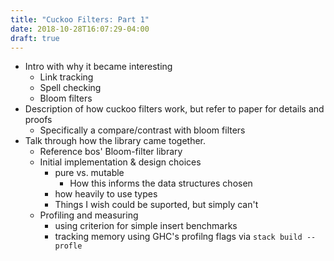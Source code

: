 ```yaml
---
title: "Cuckoo Filters: Part 1"
date: 2018-10-28T16:07:29-04:00
draft: true
---
```


- Intro with why it became interesting
    - Link tracking
    - Spell checking
    - Bloom filters
- Description of how cuckoo filters work, but refer to paper for details and proofs
    - Specifically a compare/contrast with bloom filters
- Talk through how the library came together.
    - Reference bos' Bloom-filter library
    - Initial implementation & design choices
        - pure vs. mutable
            - How this informs the data structures chosen
        - how heavily to use types
        - Things I wish could be suported, but simply can't
    - Profiling and measuring
        - using criterion for simple insert benchmarks
        - tracking memory using GHC's profilng flags via `stack build --profle`


